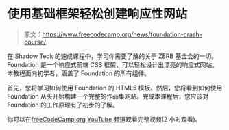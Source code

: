 # 使用基础框架轻松创建响应性网站

> 原文：<https://www.freecodecamp.org/news/foundation-crash-course/>

在 Shadow Teck 的速成课程中，学习你需要了解的关于 ZERB 基金会的一切。Foundation 是一个响应式前端 CSS 框架，可以轻松设计出漂亮的响应式网站。本教程面向初学者，涵盖了 Foundation 的所有组件。

首先，您将学习如何使用 Foundation 的 HTML5 模板。然后，您将看到如何使用 Foundation 从头开始构建一个完整的作品集网站。完成本课程后，您应该对 Foundation 的工作原理有了初步的了解。

你可以在[freeCodeCamp.org YouTube 频道](https://www.youtube.com/watch?v=_drzb7j9Bg4)观看完整视频(2 小时观看)。
